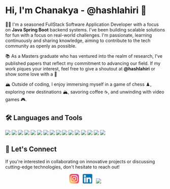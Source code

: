 # Hi, I'm Chanakya - @hashlahiri 👋

👨‍💻 I'm a seasoned FullStack Software Application Developer with a focus on **Java Spring Boot** backend systems. I've been building scalable solutions for fun with a focus on real-world challenges. I'm passionate, learning continuously and sharing knowledge, aiming to contribute to the tech community as openly as possible.

📚 As a Masters graduate who has ventured into the realm of research, I've published papers that reflect my commitment to advancing our field. If my work piques your interest, feel free to give a shoutout at **@hashlahiri** or show some love with a :sparkling_heart:

🏔️ Outside of coding, I enjoy immersing myself in a game of chess :chess_pawn:, exploring new destinations :mountain_snow:, savoring coffee :coffee:, and unwinding with video games :video_game:.

## 🛠️ Languages and Tools

<p align="left">
  <!-- Java -->
  <a href="https://www.java.com/en/" target="_blank"><img src="https://img.icons8.com/color/48/000000/java-coffee-cup-logo--v1.png"/></a>
  <!-- Python -->
  <a href="https://www.python.org/" target="_blank"><img src="https://img.icons8.com/color/48/000000/python--v1.png" /></a>
  <!-- Node.js -->
  <a href="https://nodejs.org/en/" target="_blank"><img src="https://img.icons8.com/color/48/000000/nodejs.png"/></a>
  <!-- GoLang-->
  <a href="https://go.dev/" target="_blank"><img src="https://img.icons8.com/color/48/golang.png"/></a>
  <!-- JavaScript -->
  <a href="https://www.javascript.com/" target="_blank"><img src="https://img.icons8.com/color/48/000000/javascript--v1.png"/></a>
  <!-- Spring -->
  <a href="https://spring.io/" target="_blank"><img src="https://img.icons8.com/color/48/000000/spring-logo.png"/></a>
  <!-- Angular -->
  <a href="https://angular.io/" target="_blank"><img src="https://img.icons8.com/color/48/000000/angularjs.png"/></a>
  <!-- MongoDB -->
  <a href="https://www.mongodb.com/" target="_blank"><img src="https://img.icons8.com/color/48/000000/mongodb.png"/></a>
  <!-- PostGres -->
  <a href="https://www.postgresql.org/" target="_blank"><img src="https://img.icons8.com/color/48/postgreesql.png"/></a>
  <!-- AWS -->
  <a href="https://aws.amazon.com/" target="_blank"><img src="https://img.icons8.com/color/50/000000/amazon-web-services.png"/></a>
  <!-- Docker -->
  <a href="https://www.docker.com/" target="_blank"><img src="https://img.icons8.com/color/48/docker.png"/></a>
  <!-- Kubernetes-->
  <a href="https://kubernetes.io/" target="_blank"><img src="https://img.icons8.com/color/48/kubernetes.png"/></a>
  <!-- Git -->
  <a href="https://git-scm.com/" target="_blank"><img src="https://img.icons8.com/color/48/000000/git.png"/></a>
  <!-- JetBrains -->
  <a href="https://www.jetbrains.com/" target="_blank"><img src="https://img.icons8.com/color/48/jetbrains.png"/></a>
  <!-- VS Code -->
  <a href="https://code.visualstudio.com/" target="_blank"><img src="https://img.icons8.com/color/48/000000/visual-studio-code-2019.png"/></a>
  <!-- Postman -->
  <a href="https://www.postman.com/" target="_blank"><img src="https://img.icons8.com/external-tal-revivo-color-tal-revivo/48/external-postman-is-the-only-complete-api-development-environment-logo-color-tal-revivo.png"/></a>
</p>

## 🤝 Let's Connect

If you're interested in collaborating on innovative projects or discussing cutting-edge technologies, don't hesitate to reach out!

<p align="center">
  <a href="https://www.instagram.com/hashlahiri/"><img height="30" src="https://github.com/hashlahiri/hashlahiri/blob/main/instagram.png"></a>  
  <a href="https://www.linkedin.com/in/chanakyalahiri/"><img height="30" src="https://github.com/hashlahiri/hashlahiri/blob/main/linkedin.png"></a>  
  <a href="mailto:helloclahiri@gmail.com"><img height="30" src="https://img.icons8.com/color/48/gmail-new.png"></a>
</p>

